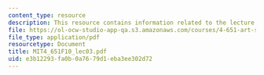 ```yaml
---
content_type: resource
description: This resource contains information related to the lecture "I am nature."
file: https://ol-ocw-studio-app-qa.s3.amazonaws.com/courses/4-651-art-since-1940-fall-2010/e3b12293fa0b0a7679d1eba3ee302d72_MIT4_651F10_lec03.pdf
file_type: application/pdf
resourcetype: Document
title: MIT4_651F10_lec03.pdf
uid: e3b12293-fa0b-0a76-79d1-eba3ee302d72
---
```

